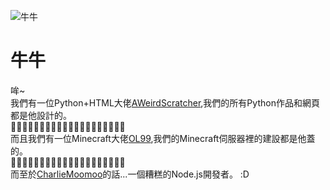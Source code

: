 ![牛牛](https://cdn.discordapp.com/avatars/836204711454834688/ec51f3aed0943f79239a05124e863dd5.webp?size=1024)
# 牛牛
哞~<br>
我們有一位Python+HTML大佬[AWeirdScratcher](https://github.com/AWeirdScratcher),我們的所有Python作品和網頁都是他設計的。<br>
🛐🛐🛐🛐🛐🛐🛐🛐🛐🛐🛐🛐🛐🛐🛐🛐🛐🛐🛐🛐<br>
而且我們有一位Minecraft大佬[OL99](htps://scratch.mit.edu/users/OL-Star),我們的Minecraft伺服器裡的建設都是他蓋的。<br>
🛐🛐🛐🛐🛐🛐🛐🛐🛐🛐🛐🛐🛐🛐🛐🛐🛐🛐🛐🛐<br>
而至於[CharlieMoomoo](https://github.com/charlie-moomoo)的話...一個糟糕的Node.js開發者。 :D
